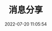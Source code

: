 ---
pageComponent:
  name: Catalogue
  data:
    key: 03.three
title: 消息分享
date: 2022-07-20 11:05:54
permalink: /message-share/
sidebar: false
article: false
comment: false
editLink: false
---